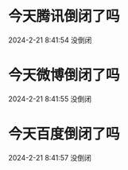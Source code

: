 # 今天腾讯倒闭了吗

2024-2-21 8:41:54 没倒闭

# 今天微博倒闭了吗

2024-2-21 8:41:55 没倒闭

# 今天百度倒闭了吗

2024-2-21 8:41:57 没倒闭


